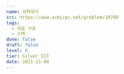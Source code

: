 ```yaml
---
name: 쇠막대기
src: https://www.acmicpc.net/problem/10799
tags: 
  - 자료 구조
  - 스택
done: false
draft: false
level: 8
tier: Silver III
date: 2021-11-04
---
```

